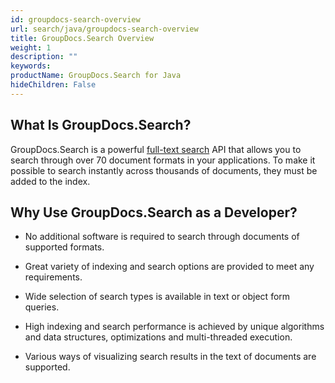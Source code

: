 ```yaml
---
id: groupdocs-search-overview
url: search/java/groupdocs-search-overview
title: GroupDocs.Search Overview
weight: 1
description: ""
keywords: 
productName: GroupDocs.Search for Java
hideChildren: False
---
```

## What Is GroupDocs.Search?

GroupDocs.Search is a powerful [full-text search](https://en.wikipedia.org/wiki/Full-text_search) API that allows you to search through over 70 document formats in your applications. To make it possible to search instantly across thousands of documents, they must be added to the index.

## Why Use GroupDocs.Search as a Developer?

*   No additional software is required to search through documents of supported formats.
    
*   Great variety of indexing and search options are provided to meet any requirements.
    
*   Wide selection of search types is available in text or object form queries.
    
*   High indexing and search performance is achieved by unique algorithms and data structures, optimizations and multi-threaded execution.
    
*   Various ways of visualizing search results in the text of documents are supported.
